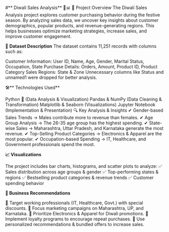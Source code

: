 #** Diwali Sales Analysis** 🎇📊
📌 Project Overview
The Diwali Sales Analysis project explores customer purchasing behavior during the festive season. By analyzing sales data, we uncover key insights about customer demographics, popular products, and revenue-generating regions. This helps businesses optimize marketing strategies, increase sales, and improve customer engagement.

📂 **Dataset Description**
The dataset contains 11,251 records with columns such as:

Customer Information: User ID, Name, Age, Gender, Marital Status, Occupation, State
Purchase Details: Orders, Amount, Product ID, Product Category
Sales Regions: State & Zone
Unnecessary columns like Status and unnamed1 were dropped for better analysis.

🛠** Technologies Used**

Python 🐍 (Data Analysis & Visualization)
Pandas & NumPy (Data Cleaning & Transformation)
Matplotlib & Seaborn (Visualizations)
Jupyter Notebook (Implementation & Presentation)
🔍 Key Analysis & Insights
✔ Gender-based Sales Trends → Males contribute more to revenue than females.
✔ Age Group Analysis → The 26-35 age group has the highest spending.
✔ State-wise Sales → Maharashtra, Uttar Pradesh, and Karnataka generate the most revenue.
✔ Top-Selling Product Categories → Electronics & Apparel are the most popular.
✔ Occupation-based Spending → IT, Healthcare, and Government professionals spend the most.

**📈 Visualizations**

The project includes bar charts, histograms, and scatter plots to analyze:
✅ Sales distribution across age groups & gender
✅ Top-performing states & regions
✅ Bestselling product categories & revenue trends
✅ Customer spending behavior

**🚀 Business Recommendations**

📌 Target working professionals (IT, Healthcare, Govt.) with special discounts.
📌 Focus marketing campaigns on Maharashtra, UP, and Karnataka.
📌 Prioritize Electronics & Apparel for Diwali promotions.
📌 Implement loyalty programs to encourage repeat purchases.
📌 Use personalized recommendations & bundled offers to increase sales.
